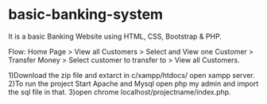 # basic-banking-system

It is a basic Banking Website using HTML, CSS, Bootstrap & PHP.

Flow: Home Page > View all Customers > Select and View one Customer > Transfer Money > Select customer to transfer to > View all Customers.

1)Download the zip file and extarct in c/xampp/htdocs/ open xampp server.
2)To run the project Start Apache and Mysql open php my admin and import the sql file in that.
3)open chrome localhost/projectname/index.php.
